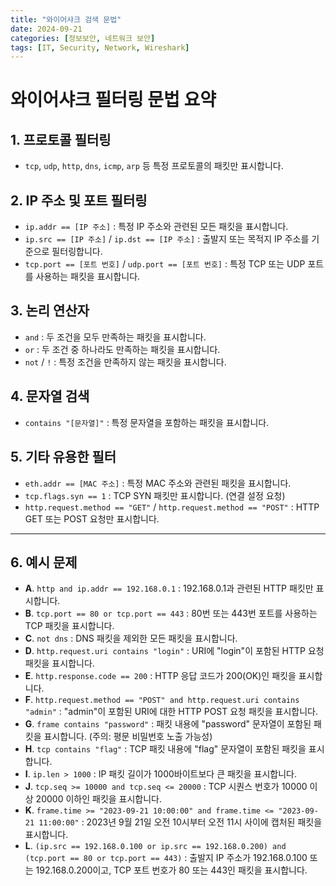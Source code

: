 ```yaml
---
title: "와이어샤크 검색 문법"
date: 2024-09-21
categories: [정보보안, 네트워크 보안]
tags: [IT, Security, Network, Wireshark]
---
```


# 와이어샤크 필터링 문법 요약

## 1. 프로토콜 필터링

- `tcp`, `udp`, `http`, `dns`, `icmp`, `arp` 등 특정 프로토콜의 패킷만 표시합니다.

## 2. IP 주소 및 포트 필터링

- `ip.addr == [IP 주소]` : 특정 IP 주소와 관련된 모든 패킷을 표시합니다.
- `ip.src == [IP 주소]` / `ip.dst == [IP 주소]` : 출발지 또는 목적지 IP 주소를 기준으로 필터링합니다.
- `tcp.port == [포트 번호]` / `udp.port == [포트 번호]` : 특정 TCP 또는 UDP 포트를 사용하는 패킷을 표시합니다.

## 3. 논리 연산자

- `and` : 두 조건을 모두 만족하는 패킷을 표시합니다.
- `or` : 두 조건 중 하나라도 만족하는 패킷을 표시합니다.
- `not` / `!` : 특정 조건을 만족하지 않는 패킷을 표시합니다.

## 4. 문자열 검색

- `contains "[문자열]"` : 특정 문자열을 포함하는 패킷을 표시합니다.

## 5. 기타 유용한 필터

- `eth.addr == [MAC 주소]` : 특정 MAC 주소와 관련된 패킷을 표시합니다.
- `tcp.flags.syn == 1` : TCP SYN 패킷만 표시합니다. (연결 설정 요청)
- `http.request.method == "GET"` / `http.request.method == "POST"` : HTTP GET 또는 POST 요청만 표시합니다.

---

## 6. 예시 문제

- **A**. `http and ip.addr == 192.168.0.1` : 192.168.0.1과 관련된 HTTP 패킷만 표시합니다.
- **B**. `tcp.port == 80 or tcp.port == 443` : 80번 또는 443번 포트를 사용하는 TCP 패킷을 표시합니다.
- **C**. `not dns` : DNS 패킷을 제외한 모든 패킷을 표시합니다.
- **D**. `http.request.uri contains "login"` : URI에 "login"이 포함된 HTTP 요청 패킷을 표시합니다.
- **E**. `http.response.code == 200` : HTTP 응답 코드가 200(OK)인 패킷을 표시합니다.
- **F**. `http.request.method == "POST" and http.request.uri contains "admin"` : "admin"이 포함된 URI에 대한 HTTP POST 요청 패킷을 표시합니다.
- **G**. `frame contains "password"` : 패킷 내용에 "password" 문자열이 포함된 패킷을 표시합니다. (주의: 평문 비밀번호 노출 가능성)
- **H**. `tcp contains "flag"` : TCP 패킷 내용에 "flag" 문자열이 포함된 패킷을 표시합니다.
- **I**. `ip.len > 1000` : IP 패킷 길이가 1000바이트보다 큰 패킷을 표시합니다.
- **J**. `tcp.seq >= 10000 and tcp.seq <= 20000` : TCP 시퀀스 번호가 10000 이상 20000 이하인 패킷을 표시합니다.
- **K**. `frame.time >= "2023-09-21 10:00:00" and frame.time <= "2023-09-21 11:00:00"` : 2023년 9월 21일 오전 10시부터 오전 11시 사이에 캡처된 패킷을 표시합니다.
- **L**. `(ip.src == 192.168.0.100 or ip.src == 192.168.0.200) and (tcp.port == 80 or tcp.port == 443)` : 출발지 IP 주소가 192.168.0.100 또는 192.168.0.200이고, TCP 포트 번호가 80 또는 443인 패킷을 표시합니다.
